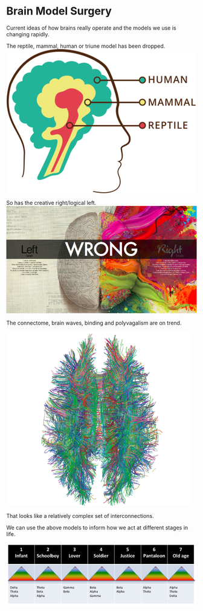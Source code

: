 # Brain Model Surgery

Current ideas of how brains really operate and the models we use is changing rapidly.

The reptile, mammal, human or triune model has been dropped.
![alt text](./assets/triune-brain-graphic.png "Tru=iune")

So has the creative right/logical left.
![alt text](./assets/left-right-brain.jpg "Left Right")

The connectome, brain waves, binding and polyvagalism are on trend.

![alt text](./assets/connectome.png "Connectome")

That looks like a relatively complex set of interconnections.

We can use the above models to inform how we act at different stages in life.

![alt text](./assets/mas-waves.png "Shakespeare & Maslow waves")